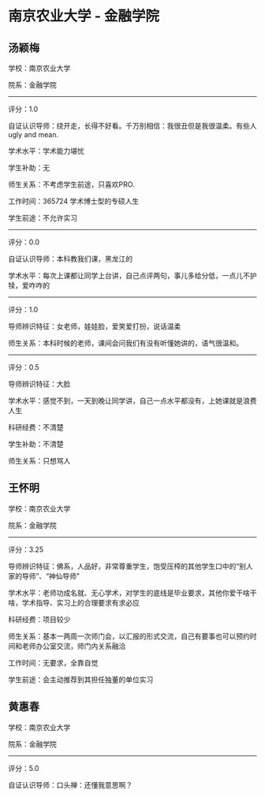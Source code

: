 # 南京农业大学 - 金融学院

## 汤颖梅

学校：南京农业大学

院系：金融学院

* * *

评分：1.0

自证认识导师：绕开走，长得不好看。千万别相信：我很丑但是我很温柔。有些人ugly and mean.

学术水平：学术能力堪忧

学生补助：无

师生关系：不考虑学生前途，只喜欢PRO.

工作时间：365*7*24 学术博士型的专硕人生

学生前途：不允许实习

* * *

评分：0.0

自证认识导师：本科教我们课，黑龙江的

学术水平：每次上课都让同学上台讲，自己点评两句，事儿多给分低，一点儿不护犊，爱咋咋的

* * *

评分：1.0

导师辨识特征：女老师，娃娃脸，爱笑爱打扮，说话温柔

师生关系：本科时候的老师，课间会问我们有没有听懂她讲的，语气很温和。

* * *

评分：0.5

导师辨识特征：大脸

学术水平：感觉不到，一天到晚让同学讲，自己一点水平都没有，上她课就是浪费人生

科研经费：不清楚

学生补助：不清楚

师生关系：只想骂人

## 王怀明

学校：南京农业大学

院系：金融学院

* * *

评分：3.25

导师辨识特征：佛系，人品好，非常尊重学生，饱受压榨的其他学生口中的“别人家的导师”、“神仙导师”

学术水平：老师功成名就、无心学术，对学生的底线是毕业要求，其他你爱干啥干啥，学术指导、实习上的合理要求有求必应

科研经费：项目较少

师生关系：基本一两周一次师门会，以汇报的形式交流，自己有要事也可以预约时间和老师办公室交流，师门内关系融洽

工作时间：无要求，全靠自觉

学生前途：会主动推荐到其担任独董的单位实习

## 黄惠春

学校：南京农业大学

院系：金融学院

* * *

评分：5.0

自证认识导师：口头禅：还懂我意思啊？